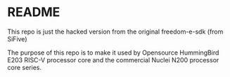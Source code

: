 # README #

This repo is just the hacked version from the original freedom-e-sdk (from SiFive)

The purpose of this repo is to make it used by Opensource HummingBird E203 RISC-V processor core and the commercial Nuclei N200 processor core series. 

